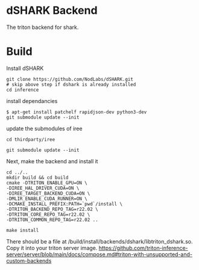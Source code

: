 # dSHARK Backend

The triton backend for shark.

# Build

Install dSHARK

```
git clone https://github.com/NodLabs/dSHARK.git
# skip above step if dshark is already installed
cd inference
```

install dependancies

```
$ apt-get install patchelf rapidjson-dev python3-dev
git submodule update --init
```

update the submodules of iree

```
cd thirdparty/iree

git submodule update --init
```

Next, make the backend and install it

```
cd ../..
mkdir build && cd build
cmake -DTRITON_ENABLE_GPU=ON \
-DIREE_HAL_DRIVER_CUDA=ON \
-DIREE_TARGET_BACKEND_CUDA=ON \
-DMLIR_ENABLE_CUDA_RUNNER=ON \
-DCMAKE_INSTALL_PREFIX:PATH=`pwd`/install \
-DTRITON_BACKEND_REPO_TAG=r22.02 \
-DTRITON_CORE_REPO_TAG=r22.02 \
-DTRITON_COMMON_REPO_TAG=r22.02 ..

make install
```

There should be a file at /build/install/backends/dshark/libtriton_dshark.so.  Copy it into your triton server image.  https://github.com/triton-inference-server/server/blob/main/docs/compose.md#triton-with-unsupported-and-custom-backends




